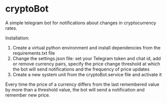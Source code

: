 # cryptoBot

A simple telegram bot for notifications about changes in cryptocurrency rates.

Installation:
1) Create a virtual python environment and install dependencies from the requirements.txt file
2) Change the settings.json file: set your Telegram token and chat id, add or remove currency pairs, specify the price change threshold at which the bot will send notifications and the frequency of price updates
3) Create a new system unit from the cryptoBot.service file and activate it

Every time the price of a currency differs from the last remembered value by more than a threshold value, the bot will send a notification and remember new price.
